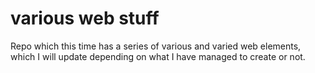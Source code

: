 # various web stuff
 Repo which this time has a series of various and varied web elements, which I will update depending on what I have managed to create or not.

